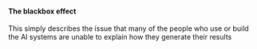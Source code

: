 #### The blackbox effect
This simply describes the issue that many of the people who use or build the AI systems are unable to explain how they generate their results




